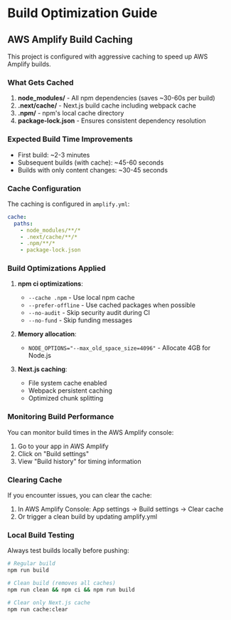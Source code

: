 # Build Optimization Guide

## AWS Amplify Build Caching

This project is configured with aggressive caching to speed up AWS Amplify builds.

### What Gets Cached

1. **node_modules/** - All npm dependencies (saves ~30-60s per build)
2. **.next/cache/** - Next.js build cache including webpack cache
3. **.npm/** - npm's local cache directory
4. **package-lock.json** - Ensures consistent dependency resolution

### Expected Build Time Improvements

- First build: ~2-3 minutes
- Subsequent builds (with cache): ~45-60 seconds
- Builds with only content changes: ~30-45 seconds

### Cache Configuration

The caching is configured in `amplify.yml`:

```yaml
cache:
  paths:
    - node_modules/**/*
    - .next/cache/**/*
    - .npm/**/*
    - package-lock.json
```

### Build Optimizations Applied

1. **npm ci optimizations**:
   - `--cache .npm` - Use local npm cache
   - `--prefer-offline` - Use cached packages when possible
   - `--no-audit` - Skip security audit during CI
   - `--no-fund` - Skip funding messages

2. **Memory allocation**:
   - `NODE_OPTIONS="--max_old_space_size=4096"` - Allocate 4GB for Node.js

3. **Next.js caching**:
   - File system cache enabled
   - Webpack persistent caching
   - Optimized chunk splitting

### Monitoring Build Performance

You can monitor build times in the AWS Amplify console:

1. Go to your app in AWS Amplify
2. Click on "Build settings"
3. View "Build history" for timing information

### Clearing Cache

If you encounter issues, you can clear the cache:

1. In AWS Amplify Console: App settings → Build settings → Clear cache
2. Or trigger a clean build by updating amplify.yml

### Local Build Testing

Always test builds locally before pushing:

```bash
# Regular build
npm run build

# Clean build (removes all caches)
npm run clean && npm ci && npm run build

# Clear only Next.js cache
npm run cache:clear
```